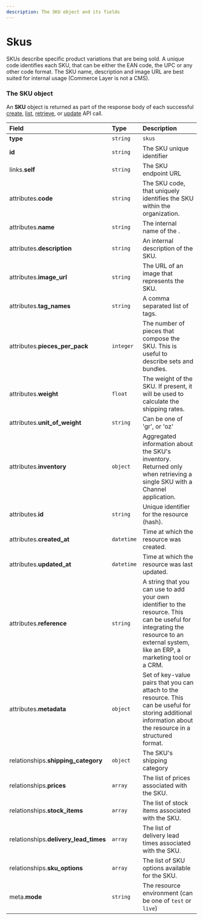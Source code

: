 ```yaml
---
description: The SKU object and its fields
---
```


# Skus

SKUs describe specific product variations that are being sold.
A unique code identifies each SKU, that can be either the EAN code, the UPC or any other code format.
The SKU name, description and image URL are best suited for internal usage (Commerce Layer is not a CMS).


### The SKU object

An **SKU** object is returned as part of the response body of each successful
[create](https://docs.commercelayer.io/resources/skus/create_sku),
[list](https://docs.commercelayer.io/resources/skus/list_skus),
[retrieve](https://docs.commercelayer.io/resources/skus/retrieve_sku),
or [update](https://docs.commercelayer.io/resources/skus/update_sku) API call.

| Field | Type | Description |
| :--- | :--- | :--- |
| **type** | `string` | `skus` |
| **id** | `string` | The SKU unique identifier |
| links.**self** | `string` | The SKU endpoint URL |
| attributes.**code** | `string` | The SKU code, that uniquely identifies the SKU within the organization. |
| attributes.**name** | `string` | The internal name of the . |
| attributes.**description** | `string` | An internal description of the SKU. |
| attributes.**image_url** | `string` | The URL of an image that represents the SKU. |
| attributes.**tag_names** | `string` | A comma separated list of tags. |
| attributes.**pieces_per_pack** | `integer` | The number of pieces that compose the SKU. This is useful to describe sets and bundles. |
| attributes.**weight** | `float` | The weight of the SKU. If present, it will be used to calculate the shipping rates. |
| attributes.**unit_of_weight** | `string` | Can be one of 'gr', or 'oz' |
| attributes.**inventory** | `object` | Aggregated information about the SKU's inventory. Returned only when retrieving a single SKU with a Channel application. |
| attributes.**id** | `string` | Unique identifier for the resource (hash). |
| attributes.**created_at** | `datetime` | Time at which the resource was created. |
| attributes.**updated_at** | `datetime` | Time at which the resource was last updated. |
| attributes.**reference** | `string` | A string that you can use to add your own identifier to the resource. This can be useful for integrating the resource to an external system, like an ERP, a marketing tool or a CRM. |
| attributes.**metadata** | `object` | Set of key-value pairs that you can attach to the resource. This can be useful for storing additional information about the resource in a structured format. |
| relationships.**shipping_category** | `object` | The SKU's shipping category |
| relationships.**prices** | `array` | The list of prices associated with the SKU. |
| relationships.**stock_items** | `array` | The list of stock items associated with the SKU. |
| relationships.**delivery_lead_times** | `array` | The list of delivery lead times associated with the SKU. |
| relationships.**sku_options** | `array` | The list of SKU options available for the SKU. |
| meta.**mode** | `string` | The resource environment \(can be one of `test` or `live`\) |
